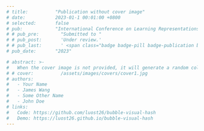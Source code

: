 ```yaml
---
# title:          "Publication without cover image"
# date:           2023-01-1 00:01:00 +0800
# selected:       false
# pub:            "International Conference on Learning Representations (ICLR)"
# # pub_pre:        "Submitted to "
# # pub_post:       'Under review.'
# # pub_last:       ' <span class="badge badge-pill badge-publication badge-success">Spotlight</span>'
# pub_date:       "2023"

# abstract: >-
#   When the cover image is not provided, it will generate a random colorful bubble images as the cover image using the <code>bubble_visual_hash.js</code> script.
# # cover:          /assets/images/covers/cover1.jpg
# authors:
#   - Your Name
#   - James Wang
#   - Some Other Name
#   - John Doe
# links:
#   Code: https://github.com/luost26/bubble-visual-hash
#   Demo: https://luost26.github.io/bubble-visual-hash
---
```

